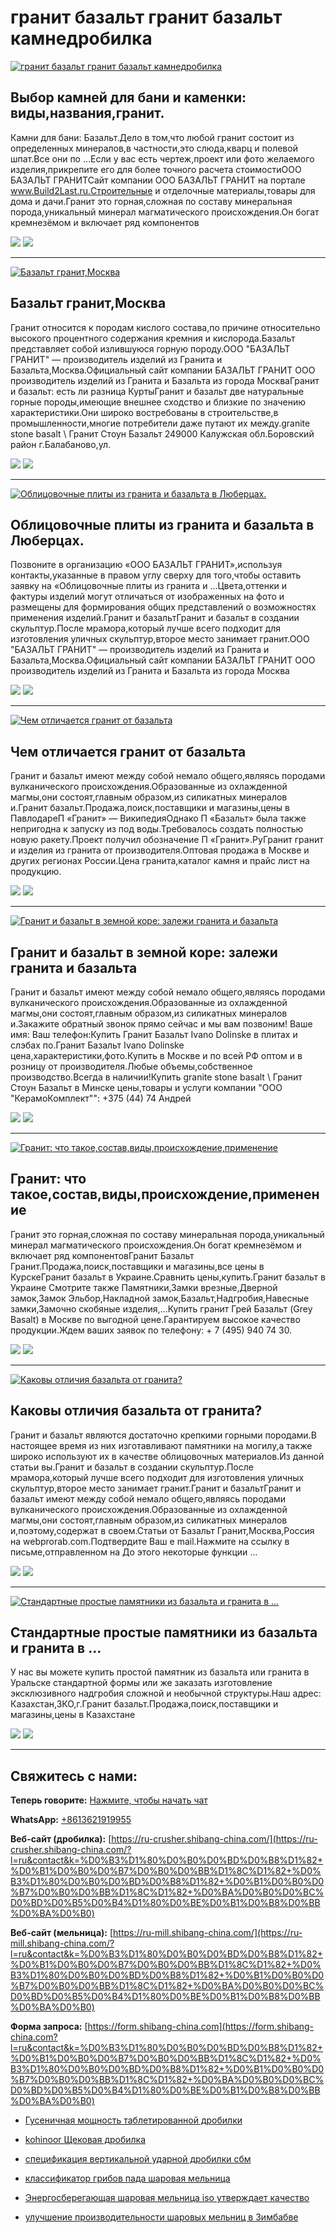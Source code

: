 # гранит базальт гранит базальт камнедробилка

<a href="https://swt.shibang-china.com/?l=ru&img&k=%D0%B3%D1%80%D0%B0%D0%BD%D0%B8%D1%82+%D0%B1%D0%B0%D0%B7%D0%B0%D0%BB%D1%8C%D1%82+%D0%B3%D1%80%D0%B0%D0%BD%D0%B8%D1%82+%D0%B1%D0%B0%D0%B7%D0%B0%D0%BB%D1%8C%D1%82+%D0%BA%D0%B0%D0%BC%D0%BD%D0%B5%D0%B4%D1%80%D0%BE%D0%B1%D0%B8%D0%BB%D0%BA%D0%B0" target="_blank">![гранит базальт гранит базальт камнедробилка](http://static.shibang-china.com/all-800x300/430.jpg)</a>

## Выбор камней для бани и каменки: виды,названия,гранит.
Камни для бани: Базальт.Дело в том,что любой гранит состоит из определенных минералов,в частности,это слюда,кварц и полевой шпат.Все они по …Если у вас есть чертеж,проект или фото желаемого изделия,прикрепите его для более точного расчета стоимостиООО БАЗАЛЬТ ГРАНИТСайт компании ООО БАЗАЛЬТ ГРАНИТ на портале www.Build2Last.ru.Строительные и отделочные материалы,товары для дома и дачи.Гранит это горная,сложная по составу минеральная порода,уникальный минерал магматического происхождения.Он богат кремнезёмом и включает ряд компонентов


<a href="https://whatsapp.shibangsoft.com/WhatsApp.php" target="_blank" title="WhatsApp">![](http://static.shibang-china.com/icon/whatsapp.png)</a> <a href="https://swt.shibang-china.com/?l=ru&icon&k=%D0%B3%D1%80%D0%B0%D0%BD%D0%B8%D1%82+%D0%B1%D0%B0%D0%B7%D0%B0%D0%BB%D1%8C%D1%82+%D0%B3%D1%80%D0%B0%D0%BD%D0%B8%D1%82+%D0%B1%D0%B0%D0%B7%D0%B0%D0%BB%D1%8C%D1%82+%D0%BA%D0%B0%D0%BC%D0%BD%D0%B5%D0%B4%D1%80%D0%BE%D0%B1%D0%B8%D0%BB%D0%BA%D0%B0" target="_blank">![](http://static.shibang-china.com/icon/chat-ru.png)</a>

---

<a href="https://swt.shibang-china.com/?l=ru&img&k=%D0%B3%D1%80%D0%B0%D0%BD%D0%B8%D1%82+%D0%B1%D0%B0%D0%B7%D0%B0%D0%BB%D1%8C%D1%82+%D0%B3%D1%80%D0%B0%D0%BD%D0%B8%D1%82+%D0%B1%D0%B0%D0%B7%D0%B0%D0%BB%D1%8C%D1%82+%D0%BA%D0%B0%D0%BC%D0%BD%D0%B5%D0%B4%D1%80%D0%BE%D0%B1%D0%B8%D0%BB%D0%BA%D0%B0" target="_blank">![Базальт гранит,Москва](http://static.shibang-china.com/all-800x300/354.jpg)</a>

## Базальт гранит,Москва
Гранит относится к породам кислого состава,по причине относительно высокого процентного содержания кремния и кислорода.Базальт представляет собой излившуюся горную породу.ООО &quot;БАЗАЛЬТ ГРАНИТ&quot; — производитель изделий из Гранита и Базальта,Москва.Официальный сайт компании БАЗАЛЬТ ГРАНИТ ООО производитель изделий из Гранита и Базальта из города МоскваГранит и базальт: есть ли разница КуртыГранит и базальт две натуральные горные породы,имеющие внешнее сходство и близкие по значению характеристики.Они широко востребованы в строительстве,в промышленности,многие потребители даже путают их между.granite stone basalt \ Гранит Стоун Базальт 249000 Калужская обл.Боровский район г.Балабаново,ул.


<a href="https://whatsapp.shibangsoft.com/WhatsApp.php" target="_blank" title="WhatsApp">![](http://static.shibang-china.com/icon/whatsapp.png)</a> <a href="https://swt.shibang-china.com/?l=ru&icon&k=%D0%B3%D1%80%D0%B0%D0%BD%D0%B8%D1%82+%D0%B1%D0%B0%D0%B7%D0%B0%D0%BB%D1%8C%D1%82+%D0%B3%D1%80%D0%B0%D0%BD%D0%B8%D1%82+%D0%B1%D0%B0%D0%B7%D0%B0%D0%BB%D1%8C%D1%82+%D0%BA%D0%B0%D0%BC%D0%BD%D0%B5%D0%B4%D1%80%D0%BE%D0%B1%D0%B8%D0%BB%D0%BA%D0%B0" target="_blank">![](http://static.shibang-china.com/icon/chat-ru.png)</a>

---

<a href="https://swt.shibang-china.com/?l=ru&img&k=%D0%B3%D1%80%D0%B0%D0%BD%D0%B8%D1%82+%D0%B1%D0%B0%D0%B7%D0%B0%D0%BB%D1%8C%D1%82+%D0%B3%D1%80%D0%B0%D0%BD%D0%B8%D1%82+%D0%B1%D0%B0%D0%B7%D0%B0%D0%BB%D1%8C%D1%82+%D0%BA%D0%B0%D0%BC%D0%BD%D0%B5%D0%B4%D1%80%D0%BE%D0%B1%D0%B8%D0%BB%D0%BA%D0%B0" target="_blank">![Облицовочные плиты из гранита и базальта в Люберцах.](http://static.shibang-china.com/all-800x300/555.jpg)</a>

## Облицовочные плиты из гранита и базальта в Люберцах.
Позвоните в организацию &#171;ООО БАЗАЛЬТ ГРАНИТ&#187;,используя контакты,указанные в правом углу сверху для того,чтобы оставить заявку на &#171;Облицовочные плиты из гранита и …Цвета,оттенки и фактуры изделий могут отличаться от изображенных на фото и размещены для формирования общих представлений о возможностях применения изделий.Гранит и базальтГранит и базальт в создании скульптур.После мрамора,который лучше всего подходит для изготовления уличных скульптур,второе место занимает гранит.ООО &quot;БАЗАЛЬТ ГРАНИТ&quot; — производитель изделий из Гранита и Базальта,Москва.Официальный сайт компании БАЗАЛЬТ ГРАНИТ ООО производитель изделий из Гранита и Базальта из города Москва


<a href="https://whatsapp.shibangsoft.com/WhatsApp.php" target="_blank" title="WhatsApp">![](http://static.shibang-china.com/icon/whatsapp.png)</a> <a href="https://swt.shibang-china.com/?l=ru&icon&k=%D0%B3%D1%80%D0%B0%D0%BD%D0%B8%D1%82+%D0%B1%D0%B0%D0%B7%D0%B0%D0%BB%D1%8C%D1%82+%D0%B3%D1%80%D0%B0%D0%BD%D0%B8%D1%82+%D0%B1%D0%B0%D0%B7%D0%B0%D0%BB%D1%8C%D1%82+%D0%BA%D0%B0%D0%BC%D0%BD%D0%B5%D0%B4%D1%80%D0%BE%D0%B1%D0%B8%D0%BB%D0%BA%D0%B0" target="_blank">![](http://static.shibang-china.com/icon/chat-ru.png)</a>

---

<a href="https://swt.shibang-china.com/?l=ru&img&k=%D0%B3%D1%80%D0%B0%D0%BD%D0%B8%D1%82+%D0%B1%D0%B0%D0%B7%D0%B0%D0%BB%D1%8C%D1%82+%D0%B3%D1%80%D0%B0%D0%BD%D0%B8%D1%82+%D0%B1%D0%B0%D0%B7%D0%B0%D0%BB%D1%8C%D1%82+%D0%BA%D0%B0%D0%BC%D0%BD%D0%B5%D0%B4%D1%80%D0%BE%D0%B1%D0%B8%D0%BB%D0%BA%D0%B0" target="_blank">![Чем отличается гранит от базальта](http://static.shibang-china.com/all-800x300/624.jpg)</a>

## Чем отличается гранит от базальта
Гранит и базальт имеют между собой немало общего,являясь породами вулканического происхождения.Образованные из охлажденной магмы,они состоят,главным образом,из силикатных минералов и.Гранит базальт.Продажа,поиск,поставщики и магазины,цены в ПавлодареП &#171;Гранит&#187; — ВикипедияОднако П &#171;Базальт&#187; была также непригодна к запуску из под воды.Требовалось создать полностью новую ракету.Проект получил обозначение П &#171;Гранит&#187;.РуГранит гранит и изделия из гранита от производителя.Оптовая продажа в Москве и других регионах России.Цена гранита,каталог камня и прайс лист на продукцию.


<a href="https://whatsapp.shibangsoft.com/WhatsApp.php" target="_blank" title="WhatsApp">![](http://static.shibang-china.com/icon/whatsapp.png)</a> <a href="https://swt.shibang-china.com/?l=ru&icon&k=%D0%B3%D1%80%D0%B0%D0%BD%D0%B8%D1%82+%D0%B1%D0%B0%D0%B7%D0%B0%D0%BB%D1%8C%D1%82+%D0%B3%D1%80%D0%B0%D0%BD%D0%B8%D1%82+%D0%B1%D0%B0%D0%B7%D0%B0%D0%BB%D1%8C%D1%82+%D0%BA%D0%B0%D0%BC%D0%BD%D0%B5%D0%B4%D1%80%D0%BE%D0%B1%D0%B8%D0%BB%D0%BA%D0%B0" target="_blank">![](http://static.shibang-china.com/icon/chat-ru.png)</a>

---

<a href="https://swt.shibang-china.com/?l=ru&img&k=%D0%B3%D1%80%D0%B0%D0%BD%D0%B8%D1%82+%D0%B1%D0%B0%D0%B7%D0%B0%D0%BB%D1%8C%D1%82+%D0%B3%D1%80%D0%B0%D0%BD%D0%B8%D1%82+%D0%B1%D0%B0%D0%B7%D0%B0%D0%BB%D1%8C%D1%82+%D0%BA%D0%B0%D0%BC%D0%BD%D0%B5%D0%B4%D1%80%D0%BE%D0%B1%D0%B8%D0%BB%D0%BA%D0%B0" target="_blank">![Гранит и базальт в земной коре: залежи гранита и базальта](http://static.shibang-china.com/all-800x300/1018.jpg)</a>

## Гранит и базальт в земной коре: залежи гранита и базальта
Гранит и базальт имеют между собой немало общего,являясь породами вулканического происхождения.Образованные из охлажденной магмы,они состоят,главным образом,из силикатных минералов и.Закажите обратный звонок прямо сейчас и мы вам позвоним! Ваше имя: Ваш телефон:Купить Гранит Базальт Ivano Dolinske в плитах и слэбах по.Гранит Базальт Ivano Dolinske цена,характеристики,фото.Купить в Москве и по всей РФ оптом и в розницу от производителя.Любые объемы,собственное производство.Всегда в наличии!Купить granite stone basalt \ Гранит Стоун Базальт в Минске цены,товары и услуги компании &quot;ООО &quot;КерамоКомплект&quot;&quot;: +375 (44) 74 Андрей


<a href="https://whatsapp.shibangsoft.com/WhatsApp.php" target="_blank" title="WhatsApp">![](http://static.shibang-china.com/icon/whatsapp.png)</a> <a href="https://swt.shibang-china.com/?l=ru&icon&k=%D0%B3%D1%80%D0%B0%D0%BD%D0%B8%D1%82+%D0%B1%D0%B0%D0%B7%D0%B0%D0%BB%D1%8C%D1%82+%D0%B3%D1%80%D0%B0%D0%BD%D0%B8%D1%82+%D0%B1%D0%B0%D0%B7%D0%B0%D0%BB%D1%8C%D1%82+%D0%BA%D0%B0%D0%BC%D0%BD%D0%B5%D0%B4%D1%80%D0%BE%D0%B1%D0%B8%D0%BB%D0%BA%D0%B0" target="_blank">![](http://static.shibang-china.com/icon/chat-ru.png)</a>

---

<a href="https://swt.shibang-china.com/?l=ru&img&k=%D0%B3%D1%80%D0%B0%D0%BD%D0%B8%D1%82+%D0%B1%D0%B0%D0%B7%D0%B0%D0%BB%D1%8C%D1%82+%D0%B3%D1%80%D0%B0%D0%BD%D0%B8%D1%82+%D0%B1%D0%B0%D0%B7%D0%B0%D0%BB%D1%8C%D1%82+%D0%BA%D0%B0%D0%BC%D0%BD%D0%B5%D0%B4%D1%80%D0%BE%D0%B1%D0%B8%D0%BB%D0%BA%D0%B0" target="_blank">![Гранит: что такое,состав,виды,происхождение,применение](http://static.shibang-china.com/all-800x300/1021.jpg)</a>

## Гранит: что такое,состав,виды,происхождение,применение
Гранит это горная,сложная по составу минеральная порода,уникальный минерал магматического происхождения.Он богат кремнезёмом и включает ряд компонентовГранит Базальт Гранит.Продажа,поиск,поставщики и магазины,все цены в КурскеГранит базальт в Украине.Сравнить цены,купить.Гранит базальт в Украине Смотрите также Памятники,Замки врезные,Дверной замок,Замок Эльбор,Накладной замок,Базальт,Надгробия,Навесные замки,Замочно скобяные изделия,…Купить гранит Грей Базальт (Grey Basalt) в Москве по выгодной цене.Гарантируем высокое качество продукции.Ждем ваших заявок по телефону: + 7 (495) 940 74 30.


<a href="https://whatsapp.shibangsoft.com/WhatsApp.php" target="_blank" title="WhatsApp">![](http://static.shibang-china.com/icon/whatsapp.png)</a> <a href="https://swt.shibang-china.com/?l=ru&icon&k=%D0%B3%D1%80%D0%B0%D0%BD%D0%B8%D1%82+%D0%B1%D0%B0%D0%B7%D0%B0%D0%BB%D1%8C%D1%82+%D0%B3%D1%80%D0%B0%D0%BD%D0%B8%D1%82+%D0%B1%D0%B0%D0%B7%D0%B0%D0%BB%D1%8C%D1%82+%D0%BA%D0%B0%D0%BC%D0%BD%D0%B5%D0%B4%D1%80%D0%BE%D0%B1%D0%B8%D0%BB%D0%BA%D0%B0" target="_blank">![](http://static.shibang-china.com/icon/chat-ru.png)</a>

---

<a href="https://swt.shibang-china.com/?l=ru&img&k=%D0%B3%D1%80%D0%B0%D0%BD%D0%B8%D1%82+%D0%B1%D0%B0%D0%B7%D0%B0%D0%BB%D1%8C%D1%82+%D0%B3%D1%80%D0%B0%D0%BD%D0%B8%D1%82+%D0%B1%D0%B0%D0%B7%D0%B0%D0%BB%D1%8C%D1%82+%D0%BA%D0%B0%D0%BC%D0%BD%D0%B5%D0%B4%D1%80%D0%BE%D0%B1%D0%B8%D0%BB%D0%BA%D0%B0" target="_blank">![Каковы отличия базальта от гранита?](http://static.shibang-china.com/all-800x300/929.jpg)</a>

## Каковы отличия базальта от гранита?
Гранит и базальт являются достаточно крепкими горными породами.В настоящее время из них изготавливают памятники на могилу,а также широко используют их в качестве облицовочных материалов.Из данной статьи вы.Гранит и базальт в создании скульптур.После мрамора,который лучше всего подходит для изготовления уличных скульптур,второе место занимает гранит.Гранит и базальтГранит и базальт имеют между собой немало общего,являясь породами вулканического происхождения.Образованные из охлажденной магмы,они состоят,главным образом,из силикатных минералов и,поэтому,содержат в своем.Статьи от Базальт Гранит,Москва,Россия на webprorab.com.Подтвердите Ваш e mail.Нажмите на ссылку в письме,отправленном на До этого некоторые функции …


<a href="https://whatsapp.shibangsoft.com/WhatsApp.php" target="_blank" title="WhatsApp">![](http://static.shibang-china.com/icon/whatsapp.png)</a> <a href="https://swt.shibang-china.com/?l=ru&icon&k=%D0%B3%D1%80%D0%B0%D0%BD%D0%B8%D1%82+%D0%B1%D0%B0%D0%B7%D0%B0%D0%BB%D1%8C%D1%82+%D0%B3%D1%80%D0%B0%D0%BD%D0%B8%D1%82+%D0%B1%D0%B0%D0%B7%D0%B0%D0%BB%D1%8C%D1%82+%D0%BA%D0%B0%D0%BC%D0%BD%D0%B5%D0%B4%D1%80%D0%BE%D0%B1%D0%B8%D0%BB%D0%BA%D0%B0" target="_blank">![](http://static.shibang-china.com/icon/chat-ru.png)</a>

---

<a href="https://swt.shibang-china.com/?l=ru&img&k=%D0%B3%D1%80%D0%B0%D0%BD%D0%B8%D1%82+%D0%B1%D0%B0%D0%B7%D0%B0%D0%BB%D1%8C%D1%82+%D0%B3%D1%80%D0%B0%D0%BD%D0%B8%D1%82+%D0%B1%D0%B0%D0%B7%D0%B0%D0%BB%D1%8C%D1%82+%D0%BA%D0%B0%D0%BC%D0%BD%D0%B5%D0%B4%D1%80%D0%BE%D0%B1%D0%B8%D0%BB%D0%BA%D0%B0" target="_blank">![Стандартные простые памятники из базальта и гранита в …](http://static.shibang-china.com/all-800x300/432.jpg)</a>

## Стандартные простые памятники из базальта и гранита в …
У нас вы можете купить простой памятник из базальта или гранита в Уральске стандартной формы или же заказать изготовление эксклюзивного надгробия сложной и необычной структуры.Наш адрес: Казахстан,ЗКО,г.Гранит базальт.Продажа,поиск,поставщики и магазины,цены в Казахстане

<a href="https://whatsapp.shibangsoft.com/WhatsApp.php" target="_blank" title="WhatsApp">![](http://static.shibang-china.com/icon/whatsapp.png)</a> <a href="https://swt.shibang-china.com/?l=ru&icon&k=%D0%B3%D1%80%D0%B0%D0%BD%D0%B8%D1%82+%D0%B1%D0%B0%D0%B7%D0%B0%D0%BB%D1%8C%D1%82+%D0%B3%D1%80%D0%B0%D0%BD%D0%B8%D1%82+%D0%B1%D0%B0%D0%B7%D0%B0%D0%BB%D1%8C%D1%82+%D0%BA%D0%B0%D0%BC%D0%BD%D0%B5%D0%B4%D1%80%D0%BE%D0%B1%D0%B8%D0%BB%D0%BA%D0%B0" target="_blank">![](http://static.shibang-china.com/icon/chat-ru.png)</a>

---
## Свяжитесь с нами:

**Теперь говорите:** [Нажмите, чтобы начать чат](https://swt.shibang-china.com?l=ru&contact&k=%D0%B3%D1%80%D0%B0%D0%BD%D0%B8%D1%82+%D0%B1%D0%B0%D0%B7%D0%B0%D0%BB%D1%8C%D1%82+%D0%B3%D1%80%D0%B0%D0%BD%D0%B8%D1%82+%D0%B1%D0%B0%D0%B7%D0%B0%D0%BB%D1%8C%D1%82+%D0%BA%D0%B0%D0%BC%D0%BD%D0%B5%D0%B4%D1%80%D0%BE%D0%B1%D0%B8%D0%BB%D0%BA%D0%B0)

**WhatsApp:**  [+8613621919955](https://whatsapp.shibangsoft.com/WhatsApp.php)

**Веб-сайт (дробилка):** [https://ru-crusher.shibang-china.com/](https://ru-crusher.shibang-china.com/?l=ru&contact&k=%D0%B3%D1%80%D0%B0%D0%BD%D0%B8%D1%82+%D0%B1%D0%B0%D0%B7%D0%B0%D0%BB%D1%8C%D1%82+%D0%B3%D1%80%D0%B0%D0%BD%D0%B8%D1%82+%D0%B1%D0%B0%D0%B7%D0%B0%D0%BB%D1%8C%D1%82+%D0%BA%D0%B0%D0%BC%D0%BD%D0%B5%D0%B4%D1%80%D0%BE%D0%B1%D0%B8%D0%BB%D0%BA%D0%B0)

**Веб-сайт (мельница):** [https://ru-mill.shibang-china.com/](https://ru-mill.shibang-china.com/?l=ru&contact&k=%D0%B3%D1%80%D0%B0%D0%BD%D0%B8%D1%82+%D0%B1%D0%B0%D0%B7%D0%B0%D0%BB%D1%8C%D1%82+%D0%B3%D1%80%D0%B0%D0%BD%D0%B8%D1%82+%D0%B1%D0%B0%D0%B7%D0%B0%D0%BB%D1%8C%D1%82+%D0%BA%D0%B0%D0%BC%D0%BD%D0%B5%D0%B4%D1%80%D0%BE%D0%B1%D0%B8%D0%BB%D0%BA%D0%B0)

**Форма запроса:** [https://form.shibang-china.com](https://form.shibang-china.com?l=ru&contact&k=%D0%B3%D1%80%D0%B0%D0%BD%D0%B8%D1%82+%D0%B1%D0%B0%D0%B7%D0%B0%D0%BB%D1%8C%D1%82+%D0%B3%D1%80%D0%B0%D0%BD%D0%B8%D1%82+%D0%B1%D0%B0%D0%B7%D0%B0%D0%BB%D1%8C%D1%82+%D0%BA%D0%B0%D0%BC%D0%BD%D0%B5%D0%B4%D1%80%D0%BE%D0%B1%D0%B8%D0%BB%D0%BA%D0%B0)

* [Гусеничная мощность таблетированной дробилки](../134/%D0%93%D1%83%D1%81%D0%B5%D0%BD%D0%B8%D1%87%D0%BD%D0%B0%D1%8F%20%D0%BC%D0%BE%D1%89%D0%BD%D0%BE%D1%81%D1%82%D1%8C%20%D1%82%D0%B0%D0%B1%D0%BB%D0%B5%D1%82%D0%B8%D1%80%D0%BE%D0%B2%D0%B0%D0%BD%D0%BD%D0%BE%D0%B9%20%D0%B4%D1%80%D0%BE%D0%B1%D0%B8%D0%BB%D0%BA%D0%B8.md)

* [kohinoor Щековая дробилка](../131/kohinoor%20%D0%A9%D0%B5%D0%BA%D0%BE%D0%B2%D0%B0%D1%8F%20%D0%B4%D1%80%D0%BE%D0%B1%D0%B8%D0%BB%D0%BA%D0%B0.md)

* [спецификация вертикальной ударной дробилки сбм](../134/%D1%81%D0%BF%D0%B5%D1%86%D0%B8%D1%84%D0%B8%D0%BA%D0%B0%D1%86%D0%B8%D1%8F%20%D0%B2%D0%B5%D1%80%D1%82%D0%B8%D0%BA%D0%B0%D0%BB%D1%8C%D0%BD%D0%BE%D0%B9%20%D1%83%D0%B4%D0%B0%D1%80%D0%BD%D0%BE%D0%B9%20%D0%B4%D1%80%D0%BE%D0%B1%D0%B8%D0%BB%D0%BA%D0%B8%20%D1%81%D0%B1%D0%BC.md)

* [классификатор грибов пада шаровая мельница](../131/%D0%BA%D0%BB%D0%B0%D1%81%D1%81%D0%B8%D1%84%D0%B8%D0%BA%D0%B0%D1%82%D0%BE%D1%80%20%D0%B3%D1%80%D0%B8%D0%B1%D0%BE%D0%B2%20%D0%BF%D0%B0%D0%B4%D0%B0%20%D1%88%D0%B0%D1%80%D0%BE%D0%B2%D0%B0%D1%8F%20%D0%BC%D0%B5%D0%BB%D1%8C%D0%BD%D0%B8%D1%86%D0%B0.md)

* [Энергосберегающая шаровая мельница iso утверждает качество](../134/%D0%AD%D0%BD%D0%B5%D1%80%D0%B3%D0%BE%D1%81%D0%B1%D0%B5%D1%80%D0%B5%D0%B3%D0%B0%D1%8E%D1%89%D0%B0%D1%8F%20%D1%88%D0%B0%D1%80%D0%BE%D0%B2%D0%B0%D1%8F%20%D0%BC%D0%B5%D0%BB%D1%8C%D0%BD%D0%B8%D1%86%D0%B0%20iso%20%D1%83%D1%82%D0%B2%D0%B5%D1%80%D0%B6%D0%B4%D0%B0%D0%B5%D1%82%20%D0%BA%D0%B0%D1%87%D0%B5%D1%81%D1%82%D0%B2%D0%BE.md)

* [улучшение производительности шаровых мельниц в Зимбабве](../131/%D1%83%D0%BB%D1%83%D1%87%D1%88%D0%B5%D0%BD%D0%B8%D0%B5%20%D0%BF%D1%80%D0%BE%D0%B8%D0%B7%D0%B2%D0%BE%D0%B4%D0%B8%D1%82%D0%B5%D0%BB%D1%8C%D0%BD%D0%BE%D1%81%D1%82%D0%B8%20%D1%88%D0%B0%D1%80%D0%BE%D0%B2%D1%8B%D1%85%20%D0%BC%D0%B5%D0%BB%D1%8C%D0%BD%D0%B8%D1%86%20%D0%B2%20%D0%97%D0%B8%D0%BC%D0%B1%D0%B0%D0%B1%D0%B2%D0%B5.md)